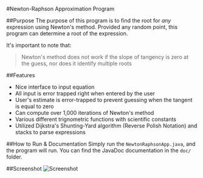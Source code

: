 #Newton-Raphson Approximation Program

##Purpose
The purpose of this program is to find the root for _any_ expression using Newton's method. Provided any random point, this program can determine a root of the expression.

It's important to note that: 
> Newton's method does not work if the slope of tangency is zero at the guess, nor does it identify multiple roots

##Features
* Nice interface to input equation
* All input is error trapped right when entered by the user
* User's estimate is error-trapped to prevent guessing when the tangent is equal to zero
* Can compute over 1,000 iterations of Newton's method
* Various different trignometric functions with scientific constants
* Utilized Dijkstra's Shunting-Yard algorithm (Reverse Polish Notation) and stacks to parse expressions

##How to Run & Documentation
Simply run the `NewtonRaphsonApp.java`, and the program will run. You can find the JavaDoc documentation in the `doc/` folder.

##Screenshot
![Screenshot](http://horatiulazu.ca/software/images/NewtonRaphson.png "Screenshot")




